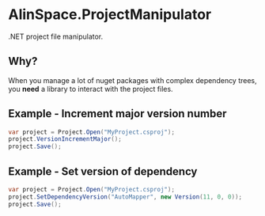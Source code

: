 # AlinSpace.ProjectManipulator
.NET project file manipulator.

## Why?

When you manage a lot of nuget packages with complex dependency trees, you **need** a library to interact with the project files.

## Example - Increment major version number

```csharp
var project = Project.Open("MyProject.csproj");
project.VersionIncrementMajor();
project.Save();
```

## Example - Set version of dependency

```csharp
var project = Project.Open("MyProject.csproj");
project.SetDependencyVersion("AutoMapper", new Version(11, 0, 0));
project.Save();
```
